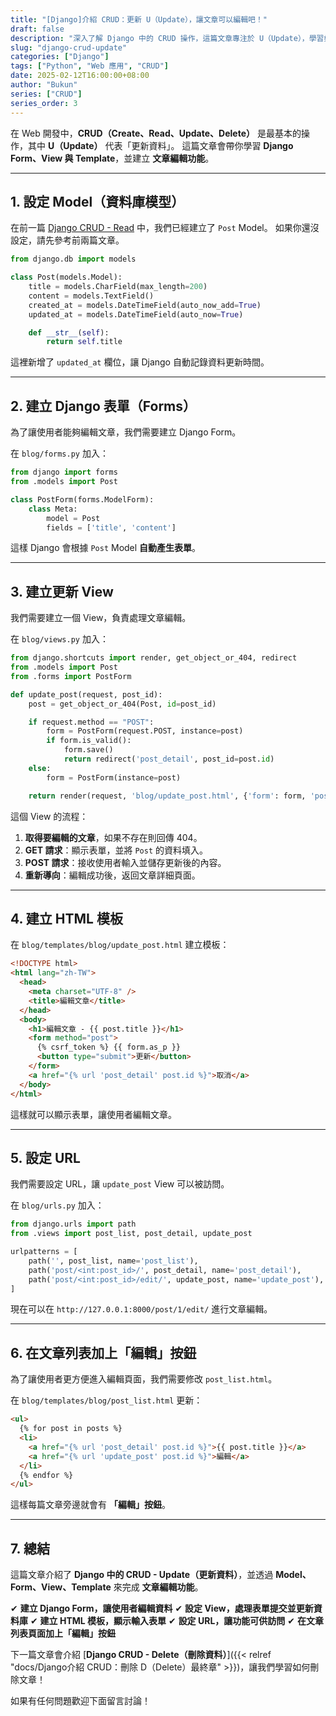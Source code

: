 ```yaml
---
title: "[Django]介紹 CRUD：更新 U（Update），讓文章可以編輯吧！"
draft: false
description: "深入了解 Django 中的 CRUD 操作，這篇文章專注於 U（Update），學習如何在 Django 中更新資料。"
slug: "django-crud-update"
categories: ["Django"]
tags: ["Python", "Web 應用", "CRUD"]
date: 2025-02-12T16:00:00+08:00
author: "Bukun"
series: ["CRUD"]
series_order: 3
---
```


在 Web 開發中，**CRUD（Create、Read、Update、Delete）** 是最基本的操作，其中 **U（Update）** 代表「更新資料」。
這篇文章會帶你學習 **Django Form、View 與 Template**，並建立 **文章編輯功能**。

---

## 1. 設定 Model（資料庫模型）

在前一篇 [Django CRUD - Read](slug: "django-crud-read") 中，我們已經建立了 `Post` Model。
如果你還沒設定，請先參考前兩篇文章。

```python
from django.db import models

class Post(models.Model):
    title = models.CharField(max_length=200)
    content = models.TextField()
    created_at = models.DateTimeField(auto_now_add=True)
    updated_at = models.DateTimeField(auto_now=True)

    def __str__(self):
        return self.title
```

這裡新增了 `updated_at` 欄位，讓 Django 自動記錄資料更新時間。

---

## 2. 建立 Django 表單（Forms）

為了讓使用者能夠編輯文章，我們需要建立 Django Form。

在 `blog/forms.py` 加入：

```python
from django import forms
from .models import Post

class PostForm(forms.ModelForm):
    class Meta:
        model = Post
        fields = ['title', 'content']
```

這樣 Django 會根據 `Post` Model **自動產生表單**。

---

## 3. 建立更新 View

我們需要建立一個 View，負責處理文章編輯。

在 `blog/views.py` 加入：

```python
from django.shortcuts import render, get_object_or_404, redirect
from .models import Post
from .forms import PostForm

def update_post(request, post_id):
    post = get_object_or_404(Post, id=post_id)

    if request.method == "POST":
        form = PostForm(request.POST, instance=post)
        if form.is_valid():
            form.save()
            return redirect('post_detail', post_id=post.id)
    else:
        form = PostForm(instance=post)

    return render(request, 'blog/update_post.html', {'form': form, 'post': post})
```

這個 View 的流程：

1. **取得要編輯的文章**，如果不存在則回傳 404。
2. **GET 請求**：顯示表單，並將 `Post` 的資料填入。
3. **POST 請求**：接收使用者輸入並儲存更新後的內容。
4. **重新導向**：編輯成功後，返回文章詳細頁面。

---

## 4. 建立 HTML 模板

在 `blog/templates/blog/update_post.html` 建立模板：

```html
<!DOCTYPE html>
<html lang="zh-TW">
  <head>
    <meta charset="UTF-8" />
    <title>編輯文章</title>
  </head>
  <body>
    <h1>編輯文章 - {{ post.title }}</h1>
    <form method="post">
      {% csrf_token %} {{ form.as_p }}
      <button type="submit">更新</button>
    </form>
    <a href="{% url 'post_detail' post.id %}">取消</a>
  </body>
</html>
```

這樣就可以顯示表單，讓使用者編輯文章。

---

## 5. 設定 URL

我們需要設定 URL，讓 `update_post` View 可以被訪問。

在 `blog/urls.py` 加入：

```python
from django.urls import path
from .views import post_list, post_detail, update_post

urlpatterns = [
    path('', post_list, name='post_list'),
    path('post/<int:post_id>/', post_detail, name='post_detail'),
    path('post/<int:post_id>/edit/', update_post, name='update_post'),
]
```

現在可以在 `http://127.0.0.1:8000/post/1/edit/` 進行文章編輯。

---

## 6. 在文章列表加上「編輯」按鈕

為了讓使用者更方便進入編輯頁面，我們需要修改 `post_list.html`。

在 `blog/templates/blog/post_list.html` 更新：

```html
<ul>
  {% for post in posts %}
  <li>
    <a href="{% url 'post_detail' post.id %}">{{ post.title }}</a>
    <a href="{% url 'update_post' post.id %}">編輯</a>
  </li>
  {% endfor %}
</ul>
```

這樣每篇文章旁邊就會有 **「編輯」按鈕**。

---

## 7. 總結

這篇文章介紹了 **Django 中的 CRUD - Update（更新資料）**，並透過 **Model、Form、View、Template** 來完成 **文章編輯功能**。

✔ **建立 Django Form，讓使用者編輯資料**
✔ **設定 View，處理表單提交並更新資料庫**
✔ **建立 HTML 模板，顯示輸入表單**
✔ **設定 URL，讓功能可供訪問**
✔ **在文章列表頁面加上「編輯」按鈕**

下一篇文章會介紹 [**Django CRUD - Delete（刪除資料）**]({{< relref "docs/Django介紹 CRUD：刪除 D（Delete）最終章" >}})，讓我們學習如何刪除文章！

如果有任何問題歡迎下面留言討論！
